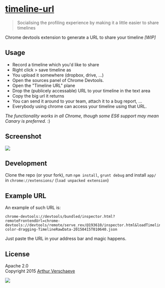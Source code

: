 # [timeline-url](https://chrome.google.com/webstore/detail/timeline-url-for-devtools/oclhnibplhejninpifaddfoodnmpcpok)

> Socialising the profiling experience by making it a little easier to share timelines

Chrome devtools extension to generate a URL to share your timeline _[WIP]_

## Usage

* Record a timeline which you'd like to share
* Right click > save timeline as
* You upload it somewhere (dropbox, drive, ...)
* Open the sources panel of Chrome Devtools.
* Open the "Timeline URL" plane
* Drop the (publicely accessable) URL to your timeline in the text area
* Copy the big url it returns
* You can send it around to your team, attach it to a bug report, ...
* Everybody using chrome can access your timeline using that URL.

_The functionality works in all Chrome, though some ES6 support may mean Canary is preferred._ :)

## Screenshot

![](http://i.imgur.com/KZ0Wrr2.png)

## Development

Clone the repo (or your fork), run `npm install`, `grunt debug` and install `app/` in `chrome://extensions/` (`load unpacked extension`)

## Example URL

An example of such URL is:

```
chrome-devtools://devtools/bundled/inspector.html?remoteFrontendUrl=chrome-devtools://devtools/remote/serve_rev/@193610/inspector.html&loadTimelineFromURL=https://dl.dropboxusercontent.com/u/39519/temp/colorpicker-color-dragging-TimelineRawData-20150415T010640.json
```

Just paste the URL in your address bar and magic happens.

## License

Apache 2.0  
Copyright 2015 [Arthur Verschaeve](http://arthurverschaeve.be)

![](http://i.imgur.com/otBJWYZ.jpg)

